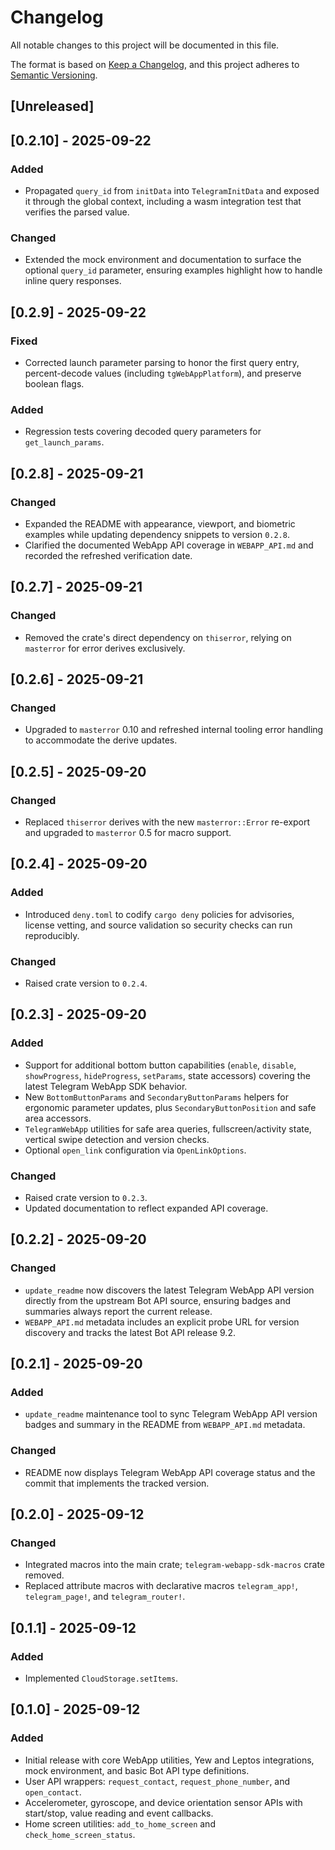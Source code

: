 # Changelog

All notable changes to this project will be documented in this file.

The format is based on [Keep a Changelog](https://keepachangelog.com/en/1.0.0/),
and this project adheres to [Semantic Versioning](https://semver.org/spec/v2.0.0.html).

## [Unreleased]

## [0.2.10] - 2025-09-22
### Added
- Propagated `query_id` from `initData` into `TelegramInitData` and exposed it
  through the global context, including a wasm integration test that verifies
  the parsed value.

### Changed
- Extended the mock environment and documentation to surface the optional
  `query_id` parameter, ensuring examples highlight how to handle inline query
  responses.

## [0.2.9] - 2025-09-22
### Fixed
- Corrected launch parameter parsing to honor the first query entry,
  percent-decode values (including `tgWebAppPlatform`), and preserve
  boolean flags.

### Added
- Regression tests covering decoded query parameters for `get_launch_params`.

## [0.2.8] - 2025-09-21
### Changed
- Expanded the README with appearance, viewport, and biometric examples while
  updating dependency snippets to version `0.2.8`.
- Clarified the documented WebApp API coverage in `WEBAPP_API.md` and recorded
  the refreshed verification date.

## [0.2.7] - 2025-09-21
### Changed
- Removed the crate's direct dependency on `thiserror`, relying on `masterror`
  for error derives exclusively.

## [0.2.6] - 2025-09-21
### Changed
- Upgraded to `masterror` 0.10 and refreshed internal tooling error handling to
  accommodate the derive updates.

## [0.2.5] - 2025-09-20
### Changed
- Replaced `thiserror` derives with the new `masterror::Error` re-export and
  upgraded to `masterror` 0.5 for macro support.

## [0.2.4] - 2025-09-20
### Added
- Introduced `deny.toml` to codify `cargo deny` policies for advisories, license
  vetting, and source validation so security checks can run reproducibly.

### Changed
- Raised crate version to `0.2.4`.

## [0.2.3] - 2025-09-20
### Added
- Support for additional bottom button capabilities (`enable`, `disable`,
  `showProgress`, `hideProgress`, `setParams`, state accessors) covering the
  latest Telegram WebApp SDK behavior.
- New `BottomButtonParams` and `SecondaryButtonParams` helpers for ergonomic
  parameter updates, plus `SecondaryButtonPosition` and safe area accessors.
- `TelegramWebApp` utilities for safe area queries, fullscreen/activity state,
  vertical swipe detection and version checks.
- Optional `open_link` configuration via `OpenLinkOptions`.

### Changed
- Raised crate version to `0.2.3`.
- Updated documentation to reflect expanded API coverage.

## [0.2.2] - 2025-09-20
### Changed
- `update_readme` now discovers the latest Telegram WebApp API version directly
  from the upstream Bot API source, ensuring badges and summaries always report
  the current release.
- `WEBAPP_API.md` metadata includes an explicit probe URL for version
  discovery and tracks the latest Bot API release 9.2.

## [0.2.1] - 2025-09-20
### Added
- `update_readme` maintenance tool to sync Telegram WebApp API version badges
  and summary in the README from `WEBAPP_API.md` metadata.

### Changed
- README now displays Telegram WebApp API coverage status and the commit that
  implements the tracked version.

## [0.2.0] - 2025-09-12
### Changed
- Integrated macros into the main crate; `telegram-webapp-sdk-macros` crate removed.
- Replaced attribute macros with declarative macros `telegram_app!`, `telegram_page!`, and `telegram_router!`.

## [0.1.1] - 2025-09-12
### Added
- Implemented `CloudStorage.setItems`.

## [0.1.0] - 2025-09-12
### Added
- Initial release with core WebApp utilities, Yew and Leptos integrations,
  mock environment, and basic Bot API type definitions.
- User API wrappers: `request_contact`, `request_phone_number`, and `open_contact`.
- Accelerometer, gyroscope, and device orientation sensor APIs with start/stop,
  value reading and event callbacks.
- Home screen utilities: `add_to_home_screen` and `check_home_screen_status`.
